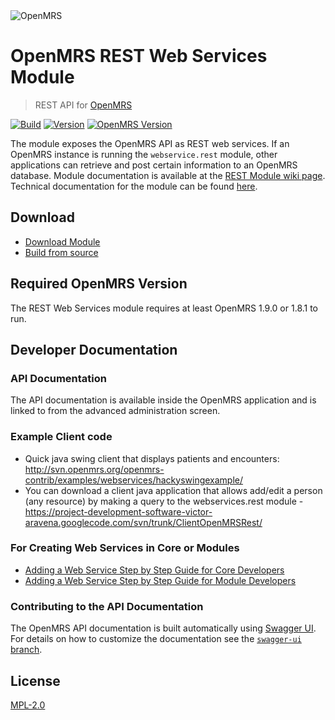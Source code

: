 <img src="https://talk.openmrs.org/uploads/default/original/2X/f/f1ec579b0398cb04c80a54c56da219b2440fe249.jpg" alt="OpenMRS"/>

# OpenMRS REST Web Services Module

> REST API for [OpenMRS](http://openmrs.org)

<a href="https://ci.openmrs.org/browse/RESTWS-RESTWS"><img src="https://omrs-shields.psbrandt.io/build/RESTWS/RESTWS" alt="Build"/></a>
<a href="https://modules.openmrs.org/#/show/153/webservices-rest"><img src="https://omrs-shields.psbrandt.io/version/153" alt="Version"/></a>
<a href="https://modules.openmrs.org/#/show/153/webservices-rest"><img src="https://omrs-shields.psbrandt.io/omrsversion/153" alt="OpenMRS Version"/></a>

The module exposes the OpenMRS API as REST web services. If an OpenMRS instance is running the `webservice.rest` module, other applications can retrieve and post certain information to an OpenMRS database. Module documentation is available at the [REST Module wiki page](https://wiki.openmrs.org/display/docs/REST+Module). Technical documentation for the module can be found [here](https://wiki.openmrs.org/display/docs/REST+Web+Services+Technical+Documentation).

## Download
  * [Download Module](https://modules.openmrs.org/#/show/153/webservices-rest)            
  * [Build from source](https://github.com/openmrs/openmrs-module-webservices.rest)

## Required OpenMRS Version

The REST Web Services module requires at least OpenMRS 1.9.0 or 1.8.1 to run.

## Developer Documentation

### API Documentation

The API documentation is available inside the OpenMRS application and is linked
to from the advanced administration screen.

### Example Client code
  * Quick java swing client that displays patients and encounters: http://svn.openmrs.org/openmrs-contrib/examples/webservices/hackyswingexample/
  * You can download a client java application that allows  add/edit a person (any resource) by making a query to the webservices.rest module - https://project-development-software-victor-aravena.googlecode.com/svn/trunk/ClientOpenMRSRest/

### For Creating Web Services in Core or Modules

  * [Adding a Web Service Step by Step Guide for Core Developers](https://wiki.openmrs.org/display/docs/Adding+a+Web+Service+Step+by+Step+Guide+for+Core+Developers)        
  * [Adding a Web Service Step by Step Guide for Module Developers](https://wiki.openmrs.org/display/docs/Adding+a+Web+Service+Step+by+Step+Guide+for+Module+Developers)

### Contributing to the API Documentation

The OpenMRS API documentation is built automatically using [Swagger UI](http://swagger.io/swagger-ui/). For details on how to customize the documentation see the [`swagger-ui` branch](../../tree/swagger-ui).

## License

[MPL-2.0](http://openmrs.org/license/)
